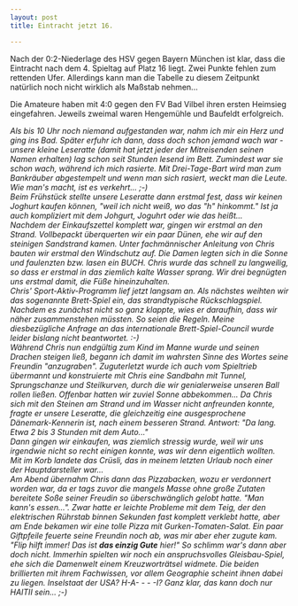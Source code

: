 ```yaml
---
layout: post
title: Eintracht jetzt 16.

---
```


Nach der 0:2-Niederlage des HSV gegen Bayern München ist klar, dass die Eintracht nach dem 4. Spieltag auf Platz 16 liegt. Zwei Punkte fehlen zum rettenden Ufer. Allerdings kann man die Tabelle zu diesem Zeitpunkt natürlich noch nicht wirklich als Maßstab nehmen...

Die Amateure haben mit 4:0 gegen den FV Bad Vilbel ihren ersten Heimsieg eingefahren. Jeweils zweimal waren Hengemühle und Baufeldt erfolgreich.

_Als bis 10 Uhr noch niemand aufgestanden war, nahm ich mir ein Herz und ging ins Bad. Später erfuhr ich dann, dass doch schon jemand wach war - unsere kleine Leseratte (damit hat jetzt jeder der Mitreisenden seinen Namen erhalten) lag schon seit Stunden lesend im Bett. Zumindest war sie schon wach, während ich mich rasierte. Mit Drei-Tage-Bart wird man zum Bankräuber abgestempelt und wenn man sich rasiert, weckt man die Leute. Wie man's macht, ist es verkehrt... ;-)  
Beim Frühstück stellte unsere Leseratte dann erstmal fest, dass wir keinen Joghurt kaufen können, "weil ich nicht weiß, wo das "h" hinkommt." Ist ja auch kompliziert mit dem Johgurt, Joguhrt oder wie das heißt...  
Nachdem der Einkaufszettel komplett war, gingen wir erstmal an den Strand. Vollbepackt überquerten wir ein paar Dünen, ehe wir auf den steinigen Sandstrand kamen. Unter fachmännischer Anleitung von Chris bauten wir erstmal den Windschutz auf. Die Damen legten sich in die Sonne und faulenzten bzw. lasen ein BUCH. Chris wurde das schnell zu langweilig, so dass er erstmal in das ziemlich kalte Wasser sprang. Wir drei begnügten uns erstmal damit, die Füße hineinzuhalten.  
Chris' Sport-Aktiv-Programm lief jetzt langsam an. Als nächstes weihten wir das sogenannte Brett-Spiel ein, das strandtypische Rückschlagspiel. Nachdem es zunächst nicht so ganz klappte, wies er daraufhin, dass wir näher zusammenstehen müssten. So seien die Regeln. Meine diesbezügliche Anfrage an das internationale Brett-Spiel-Council wurde leider bislang nicht beantwortet. :-)  
Während Chris nun endgültig zum Kind im Manne wurde und seinen Drachen steigen ließ, begann ich damit im wahrsten Sinne des Wortes seine Freundin "anzugraben". Zuguterletzt wurde ich auch vom Spieltrieb übermannt und konstruierte mit Chris eine Sandbahn mit Tunnel, Sprungschanze und Steilkurven, durch die wir genialerweise unseren Ball rollen ließen. Offenbar hatten wir zuviel Sonne abbekommen... Da Chris sich mit den Steinen am Strand und im Wasser nicht anfreunden konnte, fragte er unsere Leseratte, die gleichzeitig eine ausgesprochene Dänemark-Kennerin ist, nach einem besseren Strand. Antwort: "Da lang. Etwa 2 bis 3 Stunden mit dem Auto..."  
Dann gingen wir einkaufen, was ziemlich stressig wurde, weil wir uns irgendwie nicht so recht einigen konnte, was wir denn eigentlich wollten. Mit im Korb landete das Crüsli, das in meinem letzten Urlaub noch einer der Hauptdarsteller war...  
Am Abend übernahm Chris dann das Pizzabacken, wozu er verdonnert worden war, da er tags zuvor die mangels Masse ohne große Zutaten bereitete Soße seiner Freudin so überschwänglich gelobt hatte. "Man kann's essen...". Zwar hatte er leichte Probleme mit dem Teig, der den elektrischen Rührstab binnen Sekunden fast komplett verklebt hatte, aber am Ende bekamen wir eine tolle Pizza mit Gurken-Tomaten-Salat. Ein paar Giftpfeile feuerte seine Freundin noch ab, was mir aber eher zugute kam. "Flip hilft immer! Das ist **das einzig Gute** hier!" So schlimm war's dann aber doch nicht. Immerhin spielten wir noch ein anspruchsvolles Gleisbau-Spiel, ehe sich die Damenwelt einem Kreuzworträtsel widmete. Die beiden brillierten mit ihrem Fachwissen, vor allem Geographie scheint ihnen dabei zu liegen. Inselstaat der USA? H-A- - - -I? Ganz klar, das kann doch nur HAITII sein... ;-)_
